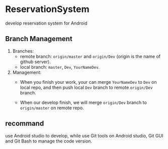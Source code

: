 # ReservationSystem
develop reservation system for Android


## Branch Management
1. Branches:
	* remote branch: `origin/master` and `origin/Dev` (origin is the name of github server).
		[^_^]: 
			master branch for release version, while Dev branch for develop version.


	* local branch: `master`, `Dev`, `YourNameDev`. 
		[^_^]:
			 `master` - `origin/master`, `Dev` - `origin/Dev`, `YourNameDev` for your own develop.

2. Management:
	* When you finish your work, your can merge `YourNameDev` to `Dev` on local repo, and then push local `Dev` branch to remote `origin/Dev` branch.

	* When our develop finish, we will merge `origin/Dev` branch to `origin/master` on remote repo.


## recommand

use Android studio to develop, while use Git tools on Android studio, Git GUI and Git Bash to manage the code version.
